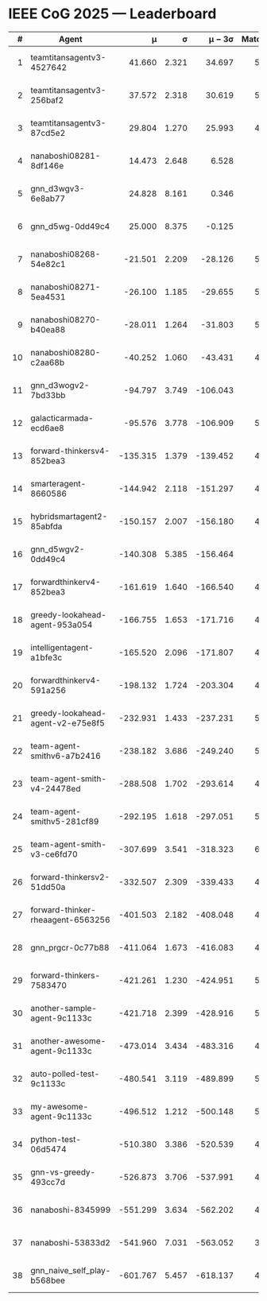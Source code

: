 # IEEE CoG 2025 — Leaderboard

| # | Agent | μ | σ | μ − 3σ | Matches | Updated |
|---:|---|---:|---:|---:|---:|---|
| 1 | teamtitansagentv3-4527642 | 41.660 | 2.321 | 34.697 | 5456 | 2025-08-30 00:26 |
| 2 | teamtitansagentv3-256baf2 | 37.572 | 2.318 | 30.619 | 5476 | 2025-08-30 00:26 |
| 3 | teamtitansagentv3-87cd5e2 | 29.804 | 1.270 | 25.993 | 4900 | 2025-08-30 00:26 |
| 4 | nanaboshi08281-8df146e | 14.473 | 2.648 | 6.528 | 206 | 2025-08-30 00:26 |
| 5 | gnn_d3wgv3-6e8ab77 | 24.828 | 8.161 | 0.346 | 118 | 2025-08-30 00:26 |
| 6 | gnn_d5wg-0dd49c4 | 25.000 | 8.375 | -0.125 | 100 | 2025-08-30 00:26 |
| 7 | nanaboshi08268-54e82c1 | -21.501 | 2.209 | -28.126 | 5140 | 2025-08-30 00:26 |
| 8 | nanaboshi08271-5ea4531 | -26.100 | 1.185 | -29.655 | 5398 | 2025-08-30 00:26 |
| 9 | nanaboshi08270-b40ea88 | -28.011 | 1.264 | -31.803 | 5300 | 2025-08-30 00:26 |
| 10 | nanaboshi08280-c2aa68b | -40.252 | 1.060 | -43.431 | 4978 | 2025-08-30 00:26 |
| 11 | gnn_d3wogv2-7bd33bb | -94.797 | 3.749 | -106.043 | 224 | 2025-08-30 00:26 |
| 12 | galacticarmada-ecd6ae8 | -95.576 | 3.778 | -106.909 | 5160 | 2025-08-30 00:26 |
| 13 | forward-thinkersv4-852bea3 | -135.315 | 1.379 | -139.452 | 4255 | 2025-08-30 00:26 |
| 14 | smarteragent-8660586 | -144.942 | 2.118 | -151.297 | 4171 | 2025-08-30 00:26 |
| 15 | hybridsmartagent2-85abfda | -150.157 | 2.007 | -156.180 | 4526 | 2025-08-30 00:26 |
| 16 | gnn_d5wgv2-0dd49c4 | -140.308 | 5.385 | -156.464 | 180 | 2025-08-30 00:26 |
| 17 | forwardthinkerv4-852bea3 | -161.619 | 1.640 | -166.540 | 4178 | 2025-08-30 00:26 |
| 18 | greedy-lookahead-agent-953a054 | -166.755 | 1.653 | -171.716 | 4990 | 2025-08-30 00:26 |
| 19 | intelligentagent-a1bfe3c | -165.520 | 2.096 | -171.807 | 4667 | 2025-08-30 00:26 |
| 20 | forwardthinkerv4-591a256 | -198.132 | 1.724 | -203.304 | 4557 | 2025-08-30 00:26 |
| 21 | greedy-lookahead-agent-v2-e75e8f5 | -232.931 | 1.433 | -237.231 | 5142 | 2025-08-30 00:26 |
| 22 | team-agent-smithv6-a7b2416 | -238.182 | 3.686 | -249.240 | 5540 | 2025-08-30 00:26 |
| 23 | team-agent-smith-v4-24478ed | -288.508 | 1.702 | -293.614 | 4878 | 2025-08-30 00:26 |
| 24 | team-agent-smithv5-281cf89 | -292.195 | 1.618 | -297.051 | 5380 | 2025-08-30 00:26 |
| 25 | team-agent-smith-v3-ce6fd70 | -307.699 | 3.541 | -318.323 | 6038 | 2025-08-30 00:26 |
| 26 | forward-thinkersv2-51dd50a | -332.507 | 2.309 | -339.433 | 4948 | 2025-08-30 00:26 |
| 27 | forward-thinker-rheaagent-6563256 | -401.503 | 2.182 | -408.048 | 4428 | 2025-08-30 00:26 |
| 28 | gnn_prgcr-0c77b88 | -411.064 | 1.673 | -416.083 | 4910 | 2025-08-30 00:26 |
| 29 | forward-thinkers-7583470 | -421.261 | 1.230 | -424.951 | 5460 | 2025-08-30 00:26 |
| 30 | another-sample-agent-9c1133c | -421.718 | 2.399 | -428.916 | 5420 | 2025-08-30 00:26 |
| 31 | another-awesome-agent-9c1133c | -473.014 | 3.434 | -483.316 | 4960 | 2025-08-30 00:26 |
| 32 | auto-polled-test-9c1133c | -480.541 | 3.119 | -489.899 | 5220 | 2025-08-30 00:26 |
| 33 | my-awesome-agent-9c1133c | -496.512 | 1.212 | -500.148 | 5540 | 2025-08-30 00:26 |
| 34 | python-test-06d5474 | -510.380 | 3.386 | -520.539 | 4500 | 2025-08-30 00:26 |
| 35 | gnn-vs-greedy-493cc7d | -526.873 | 3.706 | -537.991 | 4100 | 2025-08-30 00:26 |
| 36 | nanaboshi-8345999 | -551.299 | 3.634 | -562.202 | 4490 | 2025-08-30 00:26 |
| 37 | nanaboshi-53833d2 | -541.960 | 7.031 | -563.052 | 3940 | 2025-08-30 00:26 |
| 38 | gnn_naive_self_play-b568bee | -601.767 | 5.457 | -618.137 | 4520 | 2025-08-30 00:26 |

